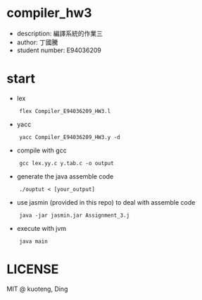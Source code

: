 # compiler_hw3

- description: 編譯系統的作業三
- author: 丁國騰
- student number: E94036209

# start


- lex

```
    flex Compiler_E94036209_HW3.l 
```

- yacc

```
    yacc Compiler_E94036209_HW3.y -d
```

- compile with gcc

```
    gcc lex.yy.c y.tab.c -o output
```



- generate the java assemble code 

```
    ./ouptut < [your_output]
```

- use jasmin (provided in this repo) to deal with assemble code

```
    java -jar jasmin.jar Assignment_3.j
```

- execute with jvm

```
    java main
```

# LICENSE

MIT @ kuoteng, Ding

